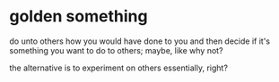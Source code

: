 # golden something

do unto others how you would have done to you and then decide if it's something you want to do to others; maybe, like why not?

the alternative is to experiment on others essentially, right?